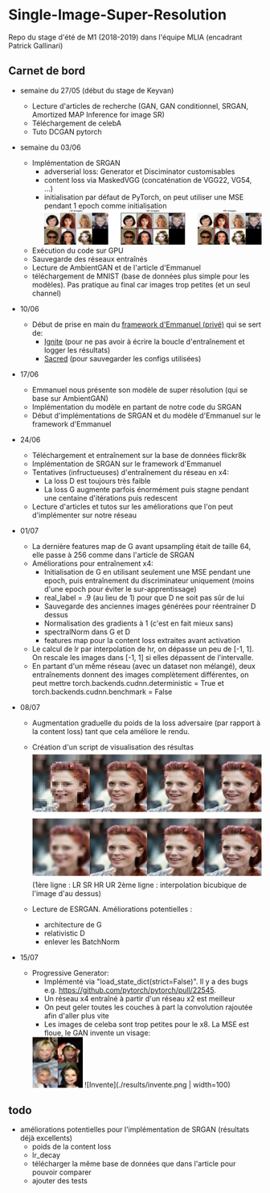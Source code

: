 # Single-Image-Super-Resolution

Repo du stage d'été de M1 (2018-2019) dans l'équipe MLIA (encadrant Patrick Gallinari)

## Carnet de bord
  - semaine du 27/05 (début du stage de Keyvan)
    - Lecture d'articles de recherche (GAN, GAN conditionnel, SRGAN, Amortized MAP Inference for image SR)
    - Téléchargement de celebA
    - Tuto DCGAN pytorch
    
  - semaine du 03/06
    - Implémentation de SRGAN
      - adverserial loss: Generator et Disciminator customisables
      - content loss via MaskedVGG (concaténation de VGG22, VG54, ...)
      - initialisation par défaut de PyTorch, on peut utiliser une MSE pendant 1 epoch comme initialisation
      ![Résultats SRGANx2](./results/x2.png)
    - Exécution du code sur GPU
    - Sauvegarde des réseaux entraînés
    - Lecture de AmbientGAN et de l'article d'Emmanuel
    - téléchargement de MNIST (base de données plus simple pour les modèles). Pas pratique au final car images trop petites (et un seul channel)
  
  - 10/06
    - Début de prise en main du [framework d'Emmanuel (privé)](https://github.com/emited/tmd_framework) qui se sert de:
      - [Ignite](https://pytorch.org/ignite/) (pour ne pas avoir à écrire la boucle d'entraînement et logger les résultats)
      - [Sacred](https://sacred.readthedocs.io/en/latest/index.html) (pour sauvegarder les configs utilisées) 
  
  - 17/06
    - Emmanuel nous présente son modèle de super résolution (qui se base sur AmbientGAN)
    - Implémentation du modèle en partant de notre code du SRGAN
    - Début d'implémentations de SRGAN et du modèle d'Emmanuel sur le framework d'Emmanuel
  
  - 24/06
    - Téléchargement et entraînement sur la base de données flickr8k
    - Implémentation de SRGAN sur le framework d'Emmanuel
    - Tentatives (infructueuses) d'entraînement du réseau en x4:
      - La loss D est toujours très faible
      - La loss G augmente parfois énormément puis stagne pendant une centaine d'itérations puis redescent
    - Lecture d'articles et tutos sur les améliorations que l'on peut d'implémenter sur notre réseau 
  
  - 01/07
    - La dernière features map de G avant upsampling était de taille 64, elle passe à 256 comme dans l'article de SRGAN
    - Améliorations pour entraînement x4:
      - Initialisation de G en utilisant seulement une MSE pendant une epoch,
        puis entraînement du discriminateur uniquement (moins d'une epoch pour éviter le sur-apprentissage)
      - real_label = .9 (au lieu de 1) pour que D ne soit pas sûr de lui
      - Sauvegarde des anciennes images générées pour réentrainer D dessus
      - Normalisation des gradients à 1 (c'est en fait mieux sans)
      - spectralNorm dans G et D
      - features map pour la content loss extraites avant activation
    - Le calcul de lr par interpolation de hr, on dépasse un peu de [-1, 1]. On rescale les images dans [-1, 1] si elles dépassent de l'intervalle.
    - En partant d'un mếme réseau (avec un dataset non mélangé), deux entraînements donnent des images complètement différentes,
      on peut mettre torch.backends.cudnn.deterministic = True et torch.backends.cudnn.benchmark = False
  
  - 08/07
    - Augmentation graduelle du poids de la loss adversaire (par rapport à la content loss) tant que cela améliore le rendu.
    
    - Création d'un script de visualisation des résultas
      ![Résultats SRGANx4](./results/x4_e-2_2epoch.png)
      (1ère ligne : LR SR HR UR 2ème ligne : interpolation bicubique de l'image d'au dessus)
  
    - Lecture de ESRGAN. Améliorations potentielles :
      - architecture de G
      - relativistic D
      - enlever les BatchNorm
    
  
  - 15/07
    - Progressive Generator:
      - Implémenté via "load_state_dict(strict=False)". Il y a des bugs e.g. https://github.com/pytorch/pytorch/pull/22545.
      - Un réseau x4 entraîné à partir d'un réseau x2 est meilleur
      - On peut geler toutes les couches à part la convolution rajoutée afin d'aller plus vite
      - Les images de celeba sont trop petites pour le x8. La MSE est floue, le GAN invente un visage:
      <img src="./results/invente.png" width="100">
      ![Invente](./results/invente.png | width=100)
  
## todo
  - améliorations potentielles pour l'implémentation de SRGAN (résultats déjà excellents)
    - poids de la content loss
    - lr_decay
    - télécharger la même base de données que dans l'article pour pouvoir comparer
    - ajouter des tests
    
  